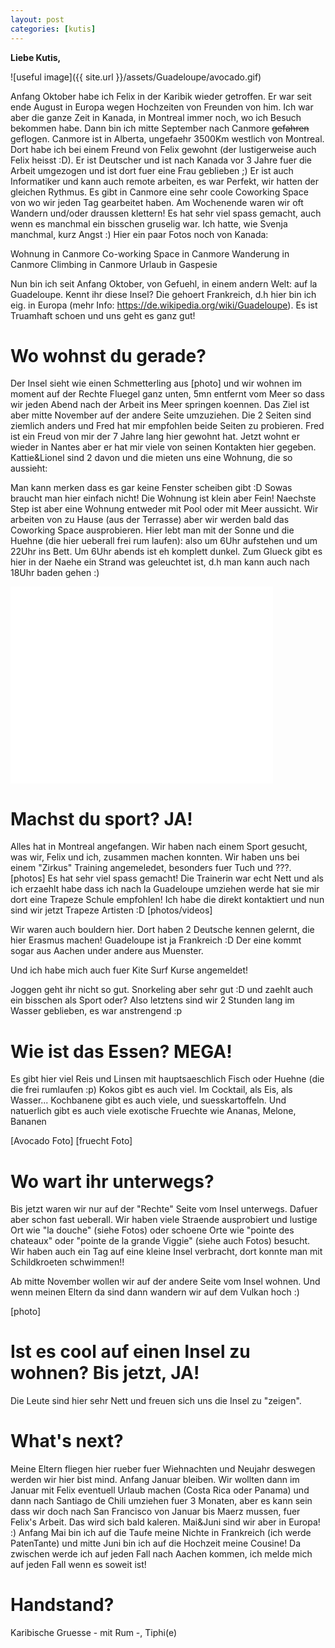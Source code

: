```yaml
---
layout: post
categories: [kutis]
---
```


**Liebe Kutis,**

![useful image]({{ site.url }}/assets/Guadeloupe/avocado.gif)


Anfang Oktober habe ich Felix in der Karibik wieder getroffen. Er war seit ende August in Europa wegen Hochzeiten von Freunden von him. Ich war aber die ganze Zeit in Kanada, in Montreal immer noch, wo ich Besuch bekommen habe. 
Dann bin ich mitte September nach Canmore ~~gefahren~~ geflogen. 
Canmore ist in Alberta, ungefaehr 3500Km westlich von Montreal. Dort habe ich bei einem Freund von Felix gewohnt (der lustigerweise auch Felix heisst :D). Er ist Deutscher und ist nach Kanada vor 3 Jahre fuer die Arbeit umgezogen und ist dort fuer eine Frau geblieben ;) Er ist auch Informatiker und kann auch remote arbeiten, es war Perfekt, wir hatten der gleichen Rythmus. Es gibt in Canmore eine sehr coole Coworking Space von wo wir jeden Tag gearbeitet haben. Am Wochenende waren wir oft Wandern und/oder draussen klettern! Es hat sehr viel spass gemacht, auch wenn es manchmal ein bisschen gruselig war. Ich hatte, wie Svenja manchmal, kurz Angst :)
Hier ein paar Fotos noch von Kanada:

Wohnung in Canmore
Co-working Space in Canmore
Wanderung in Canmore
Climbing in Canmore
Urlaub in Gaspesie

Nun bin ich seit Anfang Oktober, von Gefuehl, in einem andern Welt: auf la Guadeloupe. Kennt ihr diese Insel? Die gehoert Frankreich, d.h hier bin ich eig. in Europa (mehr Info: https://de.wikipedia.org/wiki/Guadeloupe). Es ist Truamhaft schoen und uns geht es ganz gut!


# Wo wohnst du gerade? 
Der Insel sieht wie einen Schmetterling aus
[photo]
und wir wohnen im moment auf der Rechte Fluegel ganz unten, 5mn entfernt vom Meer so dass wir jeden Abend nach der Arbeit ins Meer springen koennen. Das Ziel ist aber mitte November auf der andere Seite umzuziehen. Die 2 Seiten sind ziemlich anders und Fred hat mir empfohlen beide Seiten zu probieren. Fred ist ein Freud von mir der 7 Jahre lang hier gewohnt hat. Jetzt wohnt er wieder in Nantes aber er hat mir viele von seinen Kontakten hier gegeben. Kattie&Lionel sind 2 davon und die mieten uns eine Wohnung, die so aussieht:


Man kann merken dass es gar keine Fenster scheiben gibt :D Sowas braucht man hier einfach nicht!
Die Wohnung ist klein aber Fein! 
Naechste Step ist aber eine Wohnung entweder mit Pool oder mit Meer aussicht. 
Wir arbeiten von zu Hause (aus der Terrasse) aber wir werden bald das Coworking Space ausprobieren.
Hier lebt man mit der Sonne und die Huehne (die hier ueberall frei rum laufen): also um 6Uhr aufstehen und um 22Uhr ins Bett. Um 6Uhr abends ist eh komplett dunkel. Zum Glueck gibt es hier in der Naehe ein Strand was geleuchtet ist, d.h man kann auch nach 18Uhr baden gehen :)


<iframe width="420" height="315" src="{{ site.url }}/assets/Guadeloupe/wohnung.mp4" frameborder="0" allowfullscreen></iframe>


# Machst du sport? JA!
Alles hat in Montreal angefangen. Wir haben nach einem Sport gesucht, was wir, Felix und ich, zusammen machen konnten. Wir haben uns bei einem "Zirkus" Training angemeledet, besonders fuer Tuch und ???. 
[photos]
Es hat sehr viel spass gemacht! Die Trainerin war echt Nett und als ich erzaehlt habe dass ich nach la Guadeloupe umziehen werde hat sie mir dort eine Trapeze Schule empfohlen! Ich habe die direkt kontaktiert und nun sind wir jetzt Trapeze Artisten :D
[photos/videos]

Wir waren auch bouldern hier. Dort haben 2 Deutsche kennen gelernt, die hier Erasmus machen! Guadeloupe ist ja Frankreich :D Der eine kommt sogar aus Aachen under andere aus Muenster.

Und ich habe mich auch fuer Kite Surf Kurse angemeldet!

Joggen geht ihr nicht so gut. Snorkeling aber sehr gut :D und zaehlt auch ein bisschen als Sport oder? Also letztens sind wir 2 Stunden lang im Wasser geblieben, es war anstrengend :p

# Wie ist das Essen? MEGA!
Es gibt hier viel Reis und Linsen mit hauptsaeschlich Fisch oder Huehne (die die frei rumlaufen :p)
Kokos gibt es auch viel. Im Cocktail, als Eis, als Wasser...
Kochbanene gibt es auch viele, und suesskartoffeln.
Und natuerlich gibt es auch viele exotische Fruechte wie Ananas, Melone, Bananen

[Avocado Foto]
[fruecht Foto]

# Wo wart ihr unterwegs?
Bis jetzt waren wir nur auf der "Rechte" Seite vom Insel unterwegs. Dafuer aber schon fast ueberall. Wir haben viele Straende ausprobiert und lustige Ort wie "la douche" (siehe Fotos) oder schoene Orte wie "pointe des chateaux" oder "pointe de la grande Viggie" (siehe auch Fotos) besucht.
Wir haben auch ein Tag auf eine kleine Insel verbracht, dort konnte man mit Schildkroeten schwimmen!!

Ab mitte November wollen wir auf der andere Seite vom Insel wohnen.
Und wenn meinen Eltern da sind dann wandern wir auf dem Vulkan hoch :)

[photo]

# Ist es cool auf einen Insel zu wohnen? Bis jetzt, JA!
Die Leute sind hier sehr Nett und freuen sich uns die Insel zu "zeigen". 

# What's next?
Meine Eltern fliegen hier rueber fuer Wiehnachten und Neujahr deswegen werden wir hier bist mind. Anfang Januar bleiben. 
Wir wollten dann im Januar mit Felix eventuell Urlaub machen (Costa Rica oder Panama) und dann nach Santiago de Chili umziehen fuer 3 Monaten, aber es kann sein dass wir doch nach San Francisco von Januar bis Maerz mussen, fuer Felix's Arbeit. Das wird sich bald kaleren.
Mai&Juni sind wir aber in Europa! :) 
Anfang Mai bin ich auf die Taufe meine Nichte in Frankreich (ich werde PatenTante) und mitte Juni bin ich auf die Hochzeit meine Cousine!
Da zwischen werde ich auf jeden Fall nach Aachen kommen, ich melde mich auf jeden Fall wenn es soweit ist!

# Handstand?

Karibische Gruesse - mit Rum -, Tiphi(e)


